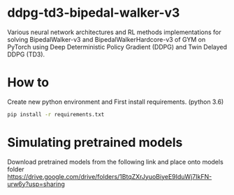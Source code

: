 # ddpg-td3-bipedal-walker-v3
Various neural network architectures and RL methods implementations for solving BipedalWalker-v3 and BipedalWalkerHardcore-v3 of GYM on PyTorch using Deep Deterministic Policy Gradient (DDPG) and Twin Delayed DDPG (TD3).

# How to
Create new python environment and First install requirements. (python 3.6)

```bash
pip install -r requirements.txt
```

# Simulating pretrained models
Download pretrained models from the following link and place onto models folder
https://drive.google.com/drive/folders/1BtqZXrJyuoBiyeE9IduWj7IkFN-urw6y?usp=sharing
